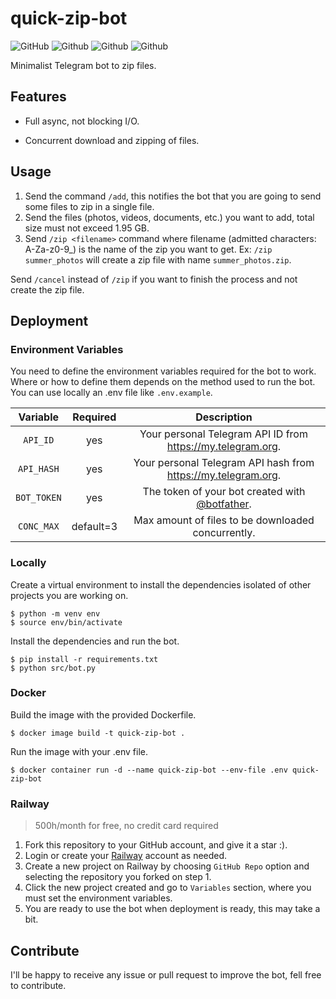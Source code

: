 # quick-zip-bot

![GitHub](https://img.shields.io/github/license/svex99/quick-zip-bot)
![Github](https://img.shields.io/static/v1?label=python&message=3.10.0&color=succes)
![Github](https://img.shields.io/static/v1?label=&message=asyncio&color=informational)
![Github](https://img.shields.io/static/v1?label=&message=telethon&color=informational)

Minimalist Telegram bot to zip files.

## Features

- Full async, not blocking I/O.

- Concurrent download and zipping of files.

## Usage

1. Send the command `/add`, this notifies the bot that you are going to send some files to zip in a single file.
2. Send the files (photos, videos, documents, etc.) you want to add, total size must not exceed 1.95 GB.
3. Send `/zip <filename>` command where filename (admitted characters: A-Za-z0-9_) is the name of the zip you want to get. Ex: `/zip summer_photos` will create a zip file with name `summer_photos.zip`.

Send `/cancel` instead of `/zip` if you want to finish the process and not create the zip file.

## Deployment

### Environment Variables

You need to define the environment variables required for the bot to work. Where or how to define them depends on the method used to run the bot. You can use locally an .env file like `.env.example`.

|  Variable   | Required  |                               Description                                |
| :---------: | :-------: | :----------------------------------------------------------------------: |
|  `API_ID`   |    yes    |       Your personal Telegram API ID from https://my.telegram.org.        |
| `API_HASH`  |    yes    |      Your personal Telegram API hash from https://my.telegram.org.       |
| `BOT_TOKEN` |    yes    | The token of your bot created with [@botfather](https://t.me/botfather). |
| `CONC_MAX`  | default=3 |            Max amount of files to be downloaded concurrently.            |

### Locally

Create a virtual environment to install the dependencies isolated of other projects you are working on.

```
$ python -m venv env
$ source env/bin/activate
```

Install the dependencies and run the bot.

```
$ pip install -r requirements.txt
$ python src/bot.py
```

### Docker

Build the image with the provided Dockerfile.

```
$ docker image build -t quick-zip-bot .
```

Run the image with your .env file.

```
$ docker container run -d --name quick-zip-bot --env-file .env quick-zip-bot
```

### Railway

> 500h/month for free, no credit card required

1. Fork this repository to your GitHub account, and give it a star :).
2. Login or create your [Railway](https://railway.app?referralCode=hL5gIG) account as needed.
3. Create a new project on Railway by choosing `GitHub Repo` option and selecting the repository you forked on step 1.
4. Click the new project created and go to `Variables` section, where you must set the environment variables.
5. You are ready to use the bot when deployment is ready, this may take a bit.

## Contribute

I'll be happy to receive any issue or pull request to improve the bot, fell free to contribute.
